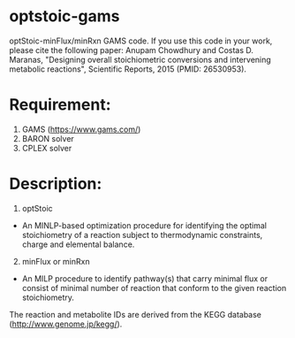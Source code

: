 # optstoic-gams
optStoic-minFlux/minRxn GAMS code. If you use this code in your work, please cite the following paper: Anupam Chowdhury and Costas D. Maranas,
"Designing overall stoichiometric conversions and intervening metabolic reactions", Scientific Reports, 2015 (PMID: 26530953).

Requirement:
===========
1. GAMS (https://www.gams.com/)
2. BARON solver
3. CPLEX solver


Description:
===========
1. optStoic 
- An MINLP-based optimization procedure for identifying the optimal stoichiometry of a reaction subject to thermodynamic constraints, charge and elemental balance. 

2. minFlux or minRxn
- An MILP procedure to identify pathway(s) that carry minimal flux or consist of minimal number of reaction that conform to the given reaction stoichiometry.

The reaction and metabolite IDs are derived from the KEGG database (http://www.genome.jp/kegg/).  
